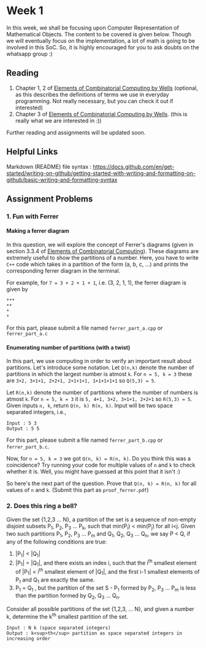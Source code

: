 # Week 1

In this week, we shall be focusing upon Computer Representation of Mathematical Objects. The content to be covered is given below. Though we will eventually focus on the implementation, a lot of math is going to be involved in this SoC. So, it is highly encouraged for you to ask doubts on the whatsapp group :) 

## Reading 

1. Chapter 1, 2 of [Elements of Combinatorial Computing by Wells](../Elements_of_Combinatorial_Computing.pdf) (optional, as this describes the definitions of terms we use in everyday programming. Not really necessary, but you can check it out if interested)
2. Chapter 3 of [Elements of Combinatorial Computing by Wells](../Elements_of_Combinatorial_Computing.pdf). (this is really what we are interested in :))

Further reading and assignments will be updated soon.

## Helpful Links

Markdown (README) file syntax : https://docs.github.com/en/get-started/writing-on-github/getting-started-with-writing-and-formatting-on-github/basic-writing-and-formatting-syntax

## Assignment Problems

### 1. Fun with Ferrer

#### Making a ferrer diagram

In this question, we will explore the concept of Ferrer's diagrams (given in section 3.3.4 of [Elements of Combinatorial Computing](../Elements_of_Combinatorial_Computing.pdf)). These diagrams are extremely useful to show the partitions of a number. Here, you have to write `C++` code which takes in a partition of the form (a, b, c, ...) and prints the corresponding ferrer diagram in the terminal. 

For example, for `7 = 3 + 2 + 1 + 1`, i.e. (3, 2, 1, 1), the ferrer diagram is given by 
```
***
**
*
*
```

For this part, please submit a file named `ferrer_part_a.cpp` or `ferrer_part_a.c`

#### Enumerating number of partitions (with a twist)

In this part, we use computing in order to verify an important result about partitions. Let's introduce some notation.
Let `Q(n,k)` denote the number of partitions in which the largest number is atmost `k`. For `n = 5, k = 3` these are `3+2, 3+1+1, 2+2+1, 2+1+1+1, 1+1+1+1+1` so `Q(5,3) = 5`. 

Let `R(n,k)` denote the number of partitions where the number of numbers is atmost `k`.
For `n = 5, k = 3` it is `5, 4+1, 3+2, 3+1+1, 2+2+1` so `R(5,3) = 5`.
Given inputs `n, k`, return `Q(n, k) R(n, k)`. Input will be two space separated integers, i.e., 

```
Input : 5 3
Output : 5 5
```

For this part, please submit a file named `ferrer_part_b.cpp` or `ferrer_part_b.c`.

Now, for `n = 5, k = 3` we got `Q(n, k) = R(n, k)`. Do you think this was a coincidence? Try running your code for multiple values of `n` and `k` to check whether it is. Well, you might have guessed at this point that it isn't :) 

So here's the next part of the question. Prove that `Q(n, k) = R(n, k)` for all values of `n` and `k`. (Submit this part as `proof_ferrer.pdf`) 

### 2. Does this ring a bell?

Given the set {1,2,3 ... N}, a partition of the set is a sequence of non-empty disjoint subsets P<sub>1</sub>, P<sub>2</sub>, P<sub>3</sub> ... P<sub>k</sub>, such that min(P<sub>i</sub>) < min(P<sub>j</sub>) for all i<j. Given two such partitions P<sub>1</sub>, P<sub>2</sub>, P<sub>3</sub> ... P<sub>m</sub> and Q<sub>1</sub>, Q<sub>2</sub>, Q<sub>3</sub> ... Q<sub>n</sub>, we say P < Q, if any of the following conditions are true:


1) |P<sub>1</sub>| < |Q<sub>1</sub>|
2) |P<sub>1</sub>| = |Q<sub>1</sub>|, and there exists an index i, such that the i<sup>th</sup> smallest element of |P<sub>1</sub>| < i<sup>th</sup> smallest element of |Q<sub>1</sub>|, and the first i-1 smallest elements of P<sub>1</sub> and Q<sub>1</sub> are exactly the same.
3) P<sub>1</sub> = Q<sub>1</sub> , but the partition of the set S - P<sub>1</sub> formed by P<sub>2</sub>, P<sub>3</sub> ... P<sub>m</sub> is less than the partition formed by Q<sub>2</sub>, Q<sub>3</sub> ... Q<sub>n</sub>.

Consider all possible partitions of the set {1,2,3, ... N}, and given a number k, determine the k<sup>th</sup> smallest partition of the set.

```
Input : N k (space separated integers)
Output : k<sup>th</sup> partition as space separated integers in increasing order
```
